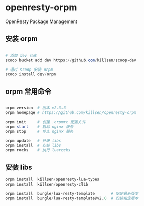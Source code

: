 # openresty-orpm

OpenResty Package Management

## 安装 orpm

```PowerShell

# 添加 dev 仓库
scoop bucket add dev https://github.com/killsen/scoop-dev

# 通过 scoop 安装 orpm
scoop install dev/orpm

```

## orpm 常用命令

```PowerShell

orpm version  # 版本 v2.3.3
orpm homepage # https://github.com/killsen/openresty-orpm

orpm init     # 创建 .orpmrc 配置文件
orpm start    # 启动 nginx 服务
orpm stop     # 停止 nginx 服务

orpm update   # 升级 libs
orpm install  # 安装 libs
orpm rocks    # 执行 luarocks

```

## 安装 libs

```PowerShell
orpm install  killsen/openresty-lua-types
orpm install  killsen/openresty-clib

orpm install  bungle/lua-resty-template       # 安装最新版本
orpm install  bungle/lua-resty-template@v2.0  # 安装指定版本
```
